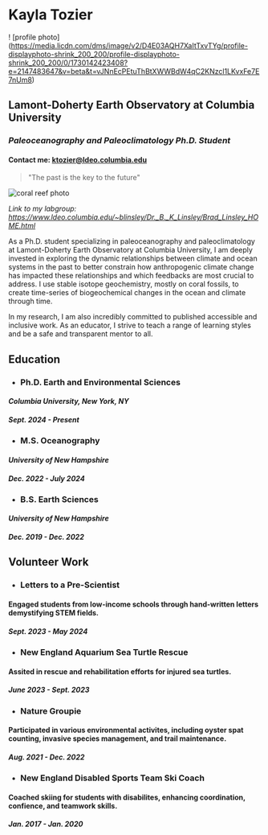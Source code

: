 # **Kayla Tozier**
! [profile photo] (https://media.licdn.com/dms/image/v2/D4E03AQH7XaItTxvTYg/profile-displayphoto-shrink_200_200/profile-displayphoto-shrink_200_200/0/1730142423408?e=2147483647&v=beta&t=vJNnEcPEtuThBtXWWBdW4qC2KNzcl1LKvxFe7E7nUm8)

## Lamont-Doherty Earth Observatory at Columbia University
### _Paleoceanography and Paleoclimatology Ph.D. Student_
#### Contact me: ktozier@ldeo.columbia.edu
> "The past is the key to the future"

![coral reef photo](https://images.prismic.io/greenly/4fa0f328-fdb8-41f5-bc63-1986ba514112_thumbnail.jpg?auto=compress,format)

_Link to my labgroup: https://www.ldeo.columbia.edu/~blinsley/Dr._B._K_Linsley/Brad_Linsley_HOME.html_

As a Ph.D. student specializing in paleoceanography and paleoclimatology at Lamont-Doherty Earth Observatory at Columbia University, I am deeply invested in exploring the dynamic relationships between climate and ocean systems in the past to better constrain how anthropogenic climate change has impacted these relationships and which feedbacks are most crucial to address. I use stable isotope geochemistry, mostly on coral fossils, to create time-series of biogeochemical changes in the ocean and climate through time.

In my research, I am also incredibly committed to published accessible and inclusive work. As an educator, I strive to teach a range of learning styles and be a safe and transparent mentor to all.  

## **Education**

* ### Ph.D. Earth and Environmental Sciences
#### _Columbia University, New York, NY_
##### _Sept. 2024 - Present_

* ### M.S. Oceanography
#### _University of New Hampshire_ 
##### _Dec. 2022 - July 2024_

* ### B.S. Earth Sciences
#### _University of New Hampshire_      
##### _Dec. 2019 - Dec. 2022_
 
## **Volunteer Work**

* ### Letters to a Pre-Scientist
#### Engaged students from low-income schools through hand-written letters demystifying STEM fields.   
##### _Sept. 2023 - May 2024_

* ### New England Aquarium Sea Turtle Rescue
#### Assited in rescue and rehabilitation efforts for injured sea turtles.
##### _June 2023 - Sept. 2023_

* ### Nature Groupie
#### Participated in various environmental activites, including oyster spat counting, invasive species management, and trail maintenance.
##### _Aug. 2021 - Dec. 2022_

* ### New England Disabled Sports Team Ski Coach
#### Coached skiing for students with disabilites, enhancing coordination, confience, and teamwork skills. 
##### _Jan. 2017 - Jan. 2020_
